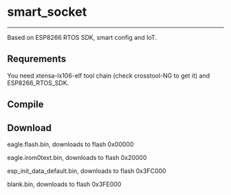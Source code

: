 # smart_socket #

----------

Based on ESP8266 RTOS SDK, smart config and IoT.

## Requrements ##

You need xtensa-lx106-elf tool chain (check crosstool-NG to get it) and ESP8266_RTOS_SDK.

  
## Compile ##



## Download ##

eagle.flash.bin, downloads to flash 0x00000

eagle.irom0text.bin, downloads to flash 0x20000

esp_init_data_default.bin, downloads to flash 0x3FC000

blank.bin, downloads to flash 0x3FE000
